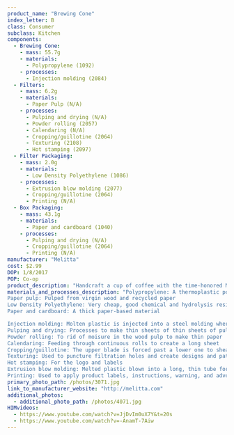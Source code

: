 ```yaml
---
product_name: "Brewing Cone"
index_letter: B
class: Consumer
subclass: Kitchen
components:
  - Brewing Cone:
    - mass: 55.7g
    - materials:
      - Polypropylene (1092)
    - processes:
      - Injection molding (2084)
  - Filters:
    - mass: 6.2g
    - materials:
      - Paper Pulp (N/A)
    - processes:
      - Pulping and drying (N/A)
      - Powder rolling (2057)
      - Calendaring (N/A)
      - Cropping/guillotine (2064)
      - Texturing (2108)
      - Hot stamping (2097)
  - Filter Packaging:
    - mass: 2.0g
    - materials:
      - Low Density Polyethylene (1086)
    - processes:
      - Extrusion blow molding (2077)
      - Cropping/guillotine (2064)
      - Printing (N/A)
  - Box Packaging:
    - mass: 43.1g
    - materials:
      - Paper and cardboard (1040)
    - processes:
      - Pulping and drying (N/A)
      - Cropping/guillotine (2064)
      - Printing (N/A)
manufacturer: "Melitta"
cost: $2.99
DOP: 1/8/2017
POP: Co-op
product_description: "Handcraft a cup of coffee with the time-honored Melitta pour-over method; New cone design enables you to see into the cup without lifting to avoid overfill Plastic brew cone designed to fit many size mugs; Micro fine filter enhancing perforations release coffee's full flavor, while filtering out impurities for a richer tasting cup of coffee"
materials_and_processes_description: "Polypropylene: A thermoplastic polymer. It is strong, tough, has a high resistance to heat and acts as a barrier to moisture.
Paper pulp: Pulped from virgin wood and recycled paper
Low Density Polyethylene: Very cheap, good chemical and hydrolysis resistance, high impact strength at low temperatures, excellent electrical properties, transparent in thin films, good processability 
Paper and cardboard: A thick paper-based material

Injection molding: Molten plastic is injected into a steel molding where it is cooled
Pulping and drying: Processes to make thin sheets of thin sheets of pulp and Paper and cardboard
Powder rolling: To rid of moisure in the wood pulp to make thin paper
Calendaring: Feeding through continuous rolls to create a long sheet
Cropping/guillotine: The upper blade is forced past a lower one to shear sheet material along a straight line
Texturing: Used to puncture filtration holes and create designs and patterns
Hot stamping: For the logo and labels
Extrusion blow molding: Melted plastic blown into a long, thin tube for molding
Printing: Used to apply product labels, instructions, warning, and advertisements"
primary_photo_path: /photos/3071.jpg
link_to_manufacturer_website: "http://melitta.com"
additional_photos:
  - additional_photo_path: /photos/4071.jpg
HIMvideos:
  - https://www.youtube.com/watch?v=JjDvIm0uX7Y&t=20s
  - https://www.youtube.com/watch?v=-AnamT-7Aiw
---
```

